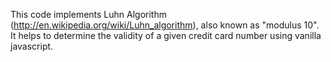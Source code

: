 This code implements Luhn Algorithm (http://en.wikipedia.org/wiki/Luhn_algorithm), also known as "modulus 10".
It helps to determine the validity of a given credit card number using vanilla javascript.
